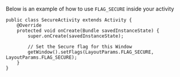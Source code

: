 
Below is an example of how to use `FLAG_SECURE` inside your activity

    public class SecureActivity extends Activity {
        @Override
        protected void onCreate(Bundle savedInstanceState) {
            super.onCreate(savedInstanceState);

            // Set the Secure flag for this Window
            getWindow().setFlags(LayoutParams.FLAG_SECURE, LayoutParams.FLAG_SECURE);
        }
    }

